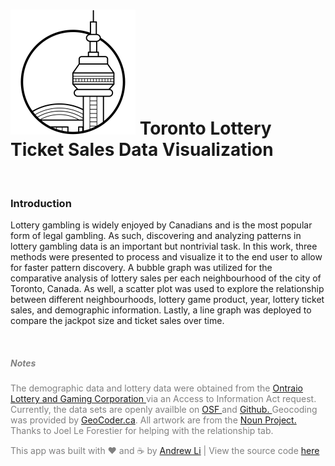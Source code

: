 <h1 id="logo"> <img src="cn_tower.png" alt="logo" /> Toronto Lottery Ticket Sales Data Visualization</a> </h1>

<br>

### Introduction
Lottery gambling is widely enjoyed by Canadians and is the most popular form of legal gambling. As such, discovering and analyzing patterns in lottery gambling data is an important but nontrivial task. In this work, three methods were presented to process and visualize it to the end user to allow for faster pattern discovery. A bubble graph was utilized for the comparative analysis of lottery sales per each neighbourhood of the city of Toronto, Canada. As well, a scatter plot was used to explore the relationship between different neighbourhoods, lottery game product, year, lottery ticket sales, and demographic information. Lastly, a line graph was deployed to compare the jackpot size and ticket sales over time.

<br>
<h5 style="color:grey;"> Notes </h5>

<p style="color:grey;"> The demographic data and lottery data were obtained from the <a href= "https://www.olg.ca/en/home.html"> Ontraio Lottery and Gaming Corporation </a> via an Access to Information Act request. Currently, the data sets are openly availble on <a href = "https://osf.io/qwrxy/"> OSF </a> and <a href = "https://github.com/andr3wli/lottodata"> Github. </a> Geocoding was provided by <a href="https://geocoder.ca"> GeoCoder.ca</a>. All artwork are from the <a href = "https://thenounproject.com"> Noun Project.</a> Thanks to Joel Le Forestier for helping with the relationship tab. </p> 



<p style="color:grey;"> This app was built with ❤️ and ☕️ by <a href = "http://andrewcli.me"> Andrew Li</a> | View the source code <a href = "g"> here </a> </p>





